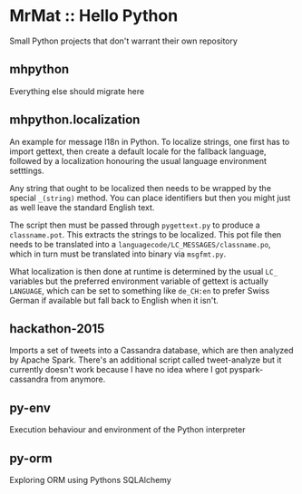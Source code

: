 # MrMat :: Hello Python

Small Python projects that don't warrant their own repository

## mhpython

Everything else should migrate here

## mhpython.localization

An example for message l18n in Python. To localize strings, one first has to import gettext, then create a default 
locale for the fallback language, followed by a localization honouring the usual language environment setttings.

Any string that ought to be localized then needs to be wrapped by the special `_(string)` method. You can place
identifiers but then you might just as well leave the standard English text. 

The script then must be passed through `pygettext.py` to produce a `classname.pot`. This extracts the 
strings to be localized. This pot file then needs to be translated into a `languagecode/LC_MESSAGES/classname.po`,
which in turn must be translated into binary via `msgfmt.py`.

What localization is then done at runtime is determined by the usual `LC_` variables but the preferred environment
variable of gettext is actually `LANGUAGE`, which can be set to something like `de_CH:en` to prefer Swiss German if
available but fall back to English when it isn't.

## hackathon-2015

Imports a set of tweets into a Cassandra database, which are then analyzed by Apache Spark.
There's an additional script called tweet-analyze but it currently doesn't work because I
have no idea where I got pyspark-cassandra from anymore.

## py-env

Execution behaviour and environment of the Python interpreter

## py-orm

Exploring ORM using Pythons SQLAlchemy
